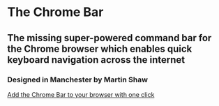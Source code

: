 # The Chrome Bar
## The missing super-powered command bar for the Chrome browser which enables quick keyboard navigation across the internet
### Designed in Manchester by Martin Shaw

[Add the Chrome Bar to your browser with one click](https://raw.githubusercontent.com/martinshaw/chrome-bar/master/dist.crx)